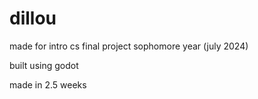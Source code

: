 # dillou

made for intro cs final project sophomore year (july 2024)

built using godot

made in 2.5 weeks
